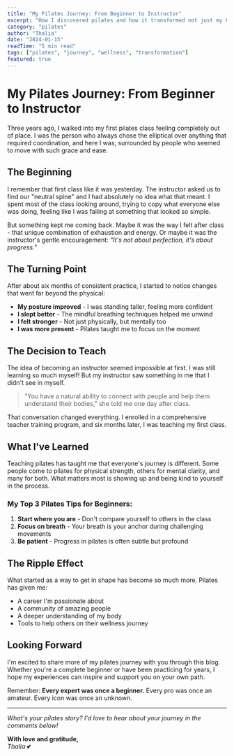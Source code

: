 ```yaml
---
title: "My Pilates Journey: From Beginner to Instructor"
excerpt: "How I discovered pilates and how it transformed not just my body, but my entire approach to wellness and self-care."
category: "pilates"
author: "Thalia"
date: "2024-01-15"
readTime: "5 min read"
tags: ["pilates", "journey", "wellness", "transformation"]
featured: true
---
```


# My Pilates Journey: From Beginner to Instructor

Three years ago, I walked into my first pilates class feeling completely out of place. I was the person who always chose the elliptical over anything that required coordination, and here I was, surrounded by people who seemed to move with such grace and ease.

## The Beginning

I remember that first class like it was yesterday. The instructor asked us to find our "neutral spine" and I had absolutely no idea what that meant. I spent most of the class looking around, trying to copy what everyone else was doing, feeling like I was failing at something that looked so simple.

But something kept me coming back. Maybe it was the way I felt after class - that unique combination of exhaustion and energy. Or maybe it was the instructor's gentle encouragement: *"It's not about perfection, it's about progress."*

## The Turning Point

After about six months of consistent practice, I started to notice changes that went far beyond the physical:

- **My posture improved** - I was standing taller, feeling more confident
- **I slept better** - The mindful breathing techniques helped me unwind
- **I felt stronger** - Not just physically, but mentally too
- **I was more present** - Pilates taught me to focus on the moment

## The Decision to Teach

The idea of becoming an instructor seemed impossible at first. I was still learning so much myself! But my instructor saw something in me that I didn't see in myself.

> "You have a natural ability to connect with people and help them understand their bodies," she told me one day after class.

That conversation changed everything. I enrolled in a comprehensive teacher training program, and six months later, I was teaching my first class.

## What I've Learned

Teaching pilates has taught me that everyone's journey is different. Some people come to pilates for physical strength, others for mental clarity, and many for both. What matters most is showing up and being kind to yourself in the process.

### My Top 3 Pilates Tips for Beginners:

1. **Start where you are** - Don't compare yourself to others in the class
2. **Focus on breath** - Your breath is your anchor during challenging movements
3. **Be patient** - Progress in pilates is often subtle but profound

## The Ripple Effect

What started as a way to get in shape has become so much more. Pilates has given me:

- A career I'm passionate about
- A community of amazing people
- A deeper understanding of my body
- Tools to help others on their wellness journey

## Looking Forward

I'm excited to share more of my pilates journey with you through this blog. Whether you're a complete beginner or have been practicing for years, I hope my experiences can inspire and support you on your own path.

Remember: **Every expert was once a beginner.** Every pro was once an amateur. Every icon was once an unknown.

---

*What's your pilates story? I'd love to hear about your journey in the comments below!*

**With love and gratitude,**  
*Thalia* 💕
